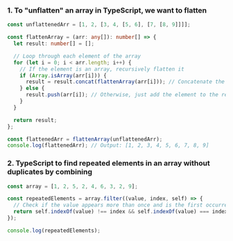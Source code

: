 ### 1. To "unflatten" an array in TypeScript, we want to flatten

```typescript
const unflattenedArr = [1, 2, [3, 4, [5, 6], [7, [8, 9]]]];

const flattenArray = (arr: any[]): number[] => {
  let result: number[] = [];

  // Loop through each element of the array
  for (let i = 0; i < arr.length; i++) {
    // If the element is an array, recursively flatten it
    if (Array.isArray(arr[i])) {
      result = result.concat(flattenArray(arr[i])); // Concatenate the flattened result of the sub-array
    } else {
      result.push(arr[i]); // Otherwise, just add the element to the result
    }
  }

  return result;
};

const flattenedArr = flattenArray(unflattenedArr);
console.log(flattenedArr); // Output: [1, 2, 3, 4, 5, 6, 7, 8, 9]
```

### 2. TypeScript to find repeated elements in an array without duplicates by combining

```typescript
const array = [1, 2, 5, 2, 4, 6, 3, 2, 9];

const repeatedElements = array.filter((value, index, self) => {
  // Check if the value appears more than once and is the first occurrence
  return self.indexOf(value) !== index && self.indexOf(value) === index;
});

console.log(repeatedElements);
```
